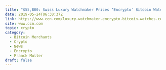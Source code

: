 ```yaml
---
title: "$55,800: Swiss Luxury Watchmaker Prices ‘Encrypto’ Bitcoin Watches"
date: 2019-05-24T06:30:37Z
link: https://www.ccn.com/luxury-watchmaker-encrypto-bitcoin-watches-cold-storage?utm_medium=RSS&utm_source=hune
site: www.ccn.com
topic: crypto
category:
  - Bitcoin Merchants
  - Crypto
  - News
  - Encrypto
  - Franck Muller
draft: false
---
```

